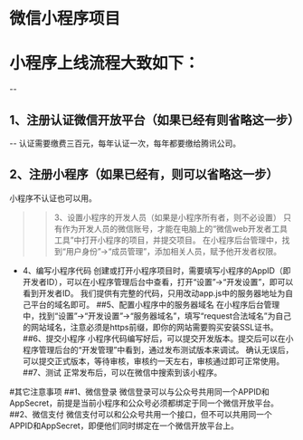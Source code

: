 微信小程序项目
============================
# 小程序上线流程大致如下：
--
## 1、注册认证微信开放平台（如果已经有则省略这一步）
--
认证需要缴费三百元，每年认证一次，每年都要缴给腾讯公司。
## 2、注册小程序（如果已经有，则可以省略这一步）
小程序不认证也可以用。
>> 3、设置小程序的开发人员（如果是小程序所有者，则不必设置）
只有作为开发人员的微信账号，才能在电脑上的“微信web开发者工具工具”中打开小程序的项目，并提交项目。
在小程序后台管理中，找到“用户身份”->“成员管理”，添加相关人员，赋予他开发者权限。
* 4、编写小程序代码
创建或打开小程序项目时，需要填写小程序的AppID（即开发者ID），可以在小程序管理后台中查看，打开“设置”->“开发设置”，即可以看到开发者ID。
我们提供有完整的代码，只用改动app.js中的服务器地址为自己平台的域名即可。
##5、配置小程序中的服务器域名
在小程序后台管理中，找到“设置”->“开发设置”->“服务器域名”，填写“request合法域名”为自己的网站域名，注意必须是https前缀，即你的网站需要购买安装SSL证书。
##6、提交小程序
小程序代码编写好后，可以提交开发版本。提交后可以在小程序管理后台的“开发管理”中看到，通过发布测试版本来调试。
确认无误后，可以提交正式版本，等待审核，审核约一天左右，审核通过即可正常使用。
##7、测试
正常发布后，可以在微信中搜索到该小程序。

#其它注意事项
##1、微信登录
微信登录可以与公众号共用同一个APPID和AppSecret，前提是当前小程序和公众号必须都绑定于同一个微信开放平台。
##2、微信支付
微信支付可以和公众号共用一个接口，但不可以共用同一个APPID和AppSecret，即便他们同时绑定在一个微信开放平台上。
